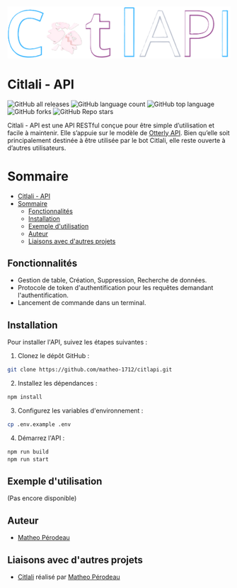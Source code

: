 <picture>
  <img src="./citlAPI.png" alt="Logo"/>
</picture>

# Citlali - API

![GitHub all releases](https://img.shields.io/github/downloads/matheo-1712/citlapi/total)
![GitHub language count](https://img.shields.io/github/languages/count/matheo-1712/citlapi)
![GitHub top language](https://img.shields.io/github/languages/top/matheo-1712/citlapi?color=yellow)
![GitHub forks](https://img.shields.io/github/forks/matheo-1712/citlapi?style=social)
![GitHub Repo stars](https://img.shields.io/github/stars/matheo-1712/citlapi?style=social)


Citlali - API est une API RESTful conçue pour être simple d’utilisation et facile à maintenir. Elle s’appuie sur le modèle de [Otterly API](https://github.com/matheo-1712/OtterlyAPI). Bien qu’elle soit principalement destinée à être utilisée par le bot Citlali, elle reste ouverte à d’autres utilisateurs.

# Sommaire
- [Citlali - API](#citlali---api)
- [Sommaire](#sommaire)
  - [Fonctionnalités](#fonctionnalités)
  - [Installation](#installation)
  - [Exemple d'utilisation](#exemple-dutilisation)
  - [Auteur](#auteur)
  - [Liaisons avec d'autres projets](#liaisons-avec-dautres-projets)

## Fonctionnalités

- Gestion de table, Création, Suppression, Recherche de données.
- Protocole de token d'authentification pour les requêtes demandant l'authentification.
- Lancement de commande dans un terminal.

## Installation
Pour installer l'API, suivez les étapes suivantes :

1. Clonez le dépôt GitHub :
```bash
git clone https://github.com/matheo-1712/citlapi.git
```
2. Installez les dépendances :
```bash
npm install
```
3. Configurez les variables d'environnement :
```bash
cp .env.example .env
```
4. Démarrez l'API :
```bash
npm run build
npm run start
```

## Exemple d'utilisation

(Pas encore disponible)

## Auteur

- [Matheo Pérodeau](https://github.com/matheo-1712)

## Liaisons avec d'autres projets

- [Citlali](https://github.com/matheo-1712/Citlali) réalisé par [Matheo Pérodeau](https://github.com/matheo-1712)










